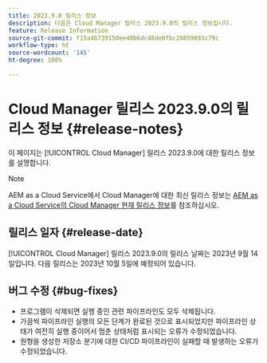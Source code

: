 ```yaml
---
title: 2023.9.0 릴리스 정보
description: 다음은 Cloud Manager 릴리스 2023.9.0의 릴리스 정보입니다.
feature: Release Information
source-git-commit: f15a4b739150ee40b6dc48de0fbc20859093c79c
workflow-type: ht
source-wordcount: '145'
ht-degree: 100%

---
```



# Cloud Manager 릴리스 2023.9.0의 릴리스 정보 {#release-notes}

이 페이지는 [!UICONTROL Cloud Manager] 릴리스 2023.9.0에 대한 릴리스 정보를 설명합니다.

>[!NOTE]
>
>AEM as a Cloud Service에서 Cloud Manager에 대한 최신 릴리스 정보는 [AEM as a Cloud Service의 Cloud Manager 현재 릴리스 정보](https://experienceleague.adobe.com/docs/experience-manager-cloud-service/content/implementing/using-cloud-manager/release-notes-cloud-manager/release-notes-cm-current.html)를 참조하십시오.

## 릴리스 일자 {#release-date}

[!UICONTROL Cloud Manager] 릴리스 2023.9.0의 릴리스 날짜는 2023년 9월 14일입니다. 다음 릴리스는 2023년 10월 5일에 예정되어 있습니다.

## 버그 수정 {#bug-fixes}

* 프로그램이 삭제되면 실행 중인 관련 파이프라인도 모두 삭제됩니다.
* 가끔씩 파이프라인 실행의 모든 &#x200B;&#x200B;단계가 완료된 것으로 표시되었지만 파이프라인 상태가 여전히 실행 중이어서 멈춘 상태처럼 표시되는 오류가 수정되었습니다.
* 원형을 생성한 저장소 분기에 대한 CI/CD 파이프라인이 실패할 때 발생하는 오류가 수정되었습니다.
